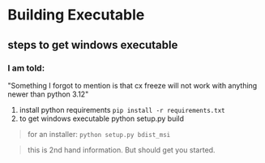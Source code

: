 # Building Executable

## steps to get windows executable
### I am told:
"Something I forgot to mention is that cx freeze will not work with anything newer than python 3.12"

1. install python requirements
`pip install -r requirements.txt`
2. to get windows executable
python setup.py build

> for an installer:
`python setup.py bdist_msi`

> this is 2nd hand information. But should get you started.

